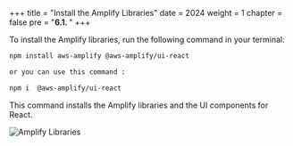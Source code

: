 +++
title = "Install the Amplify Libraries"
date = 2024
weight = 1
chapter = false
pre = "<b>6.1. </b>"
+++

<!-- {{% notice note%}}
To enable MFA, you need to log in to AWS using the root user.
{{% /notice%}} -->

To install the Amplify libraries, run the following command in your terminal:

```bash
npm install aws-amplify @aws-amplify/ui-react

or you can use this command :

npm i  @aws-amplify/ui-react
```

This command installs the Amplify libraries and the UI components for React.

![Amplify Libraries](/images/workshop-setup/1.3_caiDatAmplify_UI.png?width=90pc)
